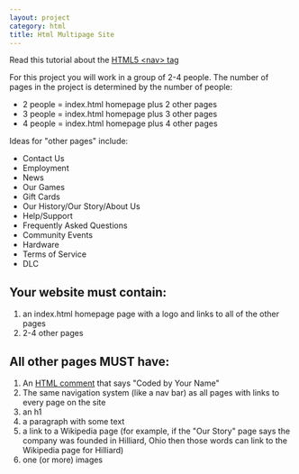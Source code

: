 ```yaml
---
layout: project
category: html
title: Html Multipage Site
---
```




Read this tutorial about the [HTML5 \<nav\> tag](https://www.w3schools.com/tags/tag_nav.asp)

For this project you will work in a group of 2-4 people. The number of pages in the project is determined by the number of people:
  - 2 people = index.html homepage plus 2 other pages
  - 3 people = index.html homepage plus 3 other pages
  - 4 people = index.html homepage plus 4 other pages

Ideas for "other pages" include:

- Contact Us
- Employment
- News
- Our Games
- Gift Cards
- Our History/Our Story/About Us
- Help/Support
- Frequently Asked Questions
- Community Events
- Hardware
- Terms of Service
- DLC

## Your website must contain:
  1.  an index.html homepage page with a logo and links to all of the other pages
  1.  2-4 other pages

## All other pages MUST have:
  1. An [HTML comment](https://www.w3schools.com/html/html_comments.asp) that says "Coded by Your Name"
  1. The same navigation system (like a nav bar) as all pages with links to every page on the site
  1. an h1
  1. a paragraph with some text
  1. a link to a Wikipedia page (for example, if the "Our Story" page says the company was founded in Hilliard, Ohio then those words can link to the Wikipedia page for Hilliard)
  1. one (or more) images
